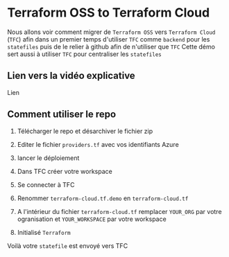 # Terraform OSS to Terraform Cloud

Nous allons voir comment migrer de `Terraform OSS` vers `Terraform Cloud` (`TFC`) afin dans un premier temps d'utiliser `TFC` comme `backend` pour les `statefiles` puis de le relier à github afin de n'utiliser que `TFC`
Cette démo sert aussi à utiliser `TFC` pour centraliser les `statefiles`

## Lien vers la vidéo explicative

Lien

## Comment utiliser le repo

1. Télécharger le repo et désarchiver le fichier zip

2. Editer le fichier `providers.tf` avec vos identifiants Azure

3. lancer le déploiement

4. Dans TFC créer votre workspace

5. Se connecter à TFC

6. Renommer `terraform-cloud.tf.demo` en `terraform-cloud.tf`

7. A l'intérieur du fichier `terraform-cloud.tf` remplacer `YOUR_ORG` par votre ogranisation et `YOUR_WORKSPACE` par votre workspace

8. Initialisé `Terraform`

Voilà votre `statefile` est envoyé vers TFC
